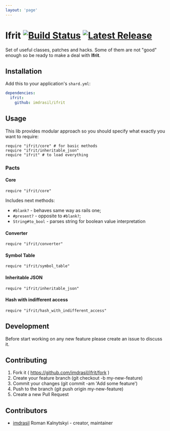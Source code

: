 ```yaml
---
layout: 'page'
---
```

# Ifrit [![Build Status](https://travis-ci.org/imdrasil/ifrit.svg)](https://travis-ci.org/imdrasil/ifrit) [![Latest Release](https://img.shields.io/github/release/imdrasil/ifrit.svg)](https://github.com/imdrasil/ifrit/releases)

Set of useful classes, patches and hacks. Some of them are not "good" enough so be ready to make a deal with **Ifrit**.

## Installation

Add this to your application's `shard.yml`:

```yaml
dependencies:
  ifrit:
    github: imdrasil/ifrit
```

## Usage

This lib provides modular approach so you should specify what exactly you want to require:

```crystal
require "ifrit/core" # for basic methods
require "ifrit/inheritable_json"
require "ifrit" # to load everything
```

### Pacts

#### Core

```crystal
require "ifrit/core"
```

Includes next methods:

- `#blank?` - behaves same way as rails one;
- `#present?` - opposite to `#blank?`;
-  `String#to_bool` - parses string for boolean value interpretation

#### Converter

```crystal
require "ifrit/converter"
```

#### Symbol Table

```crystal
require "ifrit/symbol_table"
```

#### Inheritable JSON

```crystal
require "ifrit/inheritable_json"
```

#### Hash with indifferent access

```crystal
require "ifrit/hash_with_indifferent_access"
```

## Development

Before start working on any new feature please create an issue to discuss it.

## Contributing

1. Fork it ( https://github.com/imdrasil/ifrit/fork )
2. Create your feature branch (git checkout -b my-new-feature)
3. Commit your changes (git commit -am 'Add some feature')
4. Push to the branch (git push origin my-new-feature)
5. Create a new Pull Request

## Contributors

- [imdrasil](https://github.com/imdrasil) Roman Kalnytskyi - creator, maintainer
